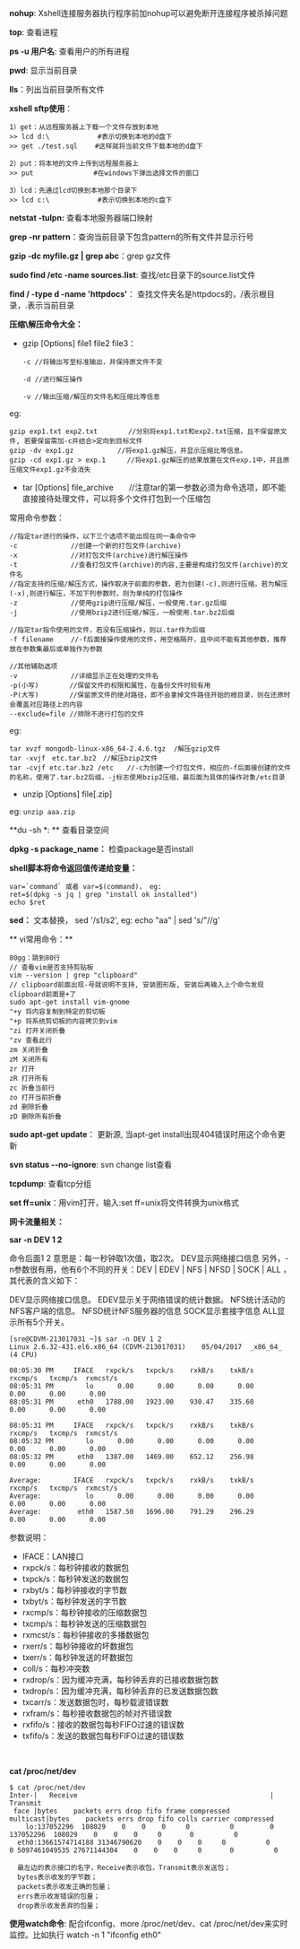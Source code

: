 **nohup**: Xshell连接服务器执行程序前加nohup可以避免断开连接程序被杀掉问题

**top**: 查看进程

**ps -u 用户名**: 查看用户的所有进程

**pwd**: 显示当前目录

**lls**：列出当前目录所有文件

**xshell sftp使用**：
	
	1）get：从远程服务器上下载一个文件存放到本地
	>> lcd d:\            #表示切换到本地的d盘下
	>> get ./test.sql　　 #这样就将当前文件下载本地的d盘下

	2）put：将本地的文件上传到远程服务器上
	>> put               #在windows下弹出选择文件的窗口
	
	3）lcd：先通过lcd切换到本地那个目录下
	>> lcd c:\            #表示切换到本地的c盘下

**netstat -tulpn:** 查看本地服务器端口映射

**grep -nr pattern**：查询当前目录下包含pattern的所有文件并显示行号

**gzip -dc myfile.gz | grep abc**：grep gz文件

**sudo find /etc -name sources.list**: 查找/etc目录下的source.list文件

**find / -type d -name 'httpdocs'**： 查找文件夹名是httpdocs的，/表示根目录，.表示当前目录


**压缩\解压命令大全：**

- gzip [Options] file1 file2 file3：

	`-c //将输出写至标准输出，并保持原文件不变`
	
	`-d //进行解压操作`

	`-v //输出压缩/解压的文件名和压缩比等信息`

eg: 

    gzip exp1.txt exp2.txt　　　　 //分别将exp1.txt和exp2.txt压缩，且不保留原文件, 若要保留需加-c并结合>定向到目标文件
    gzip -dv exp1.gz　　　　　　 //将exp1.gz解压，并显示压缩比等信息。
	gzip -cd exp1.gz > exp.1　　  //将exp1.gz解压的结果放置在文件exp.1中，并且原压缩文件exp1.gz不会消失

- tar [Options] file_archive　　//注意tar的第一参数必须为命令选项，即不能直接接待处理文件，可以将多个文件打包到一个压缩包

常用命令参数：

	//指定tar进行的操作，以下三个选项不能出现在同一条命令中
	-c　　　　　　　　//创建一个新的打包文件(archive)	
	-x　　　　　　　　//对打包文件(archive)进行解压操作
	-t　　　　　　　　//查看打包文件(archive)的内容,主要是构成打包文件(archive)的文件名
	//指定支持的压缩/解压方式，操作取决于前面的参数，若为创建(-c),则进行压缩，若为解压(-x),则进行解压，不加下列参数时，则为单纯的打包操作
	-z　　　　　　　　//使用gzip进行压缩/解压，一般使用.tar.gz后缀
	-j　　　　　　　　//使用bzip2进行压缩/解压，一般使用.tar.bz2后缀

	//指定tar指令使用的文件，若没有压缩操作，则以.tar作为后缀
	-f filename　　 //-f后面接操作使用的文件，用空格隔开，且中间不能有其他参数，推荐放在参数集最后或单独作为参数

	//其他辅助选项
	-v　　　　　　　　//详细显示正在处理的文件名
	-p(小写)　　　　 //保留文件的权限和属性，在备份文件时较有用
	-P(大写)　　　　 //保留原文件的绝对路径，即不会拿掉文件路径开始的根目录，则在还原时会覆盖对应路径上的内容
	--exclude=file //排除不进行打包的文件

eg: 

	tar xvzf mongodb-linux-x86_64-2.4.6.tgz  /解压gzip文件
	tar -xvjf　etc.tar.bz2　//解压bzip2文件
	tar -cvjf etc.tar.bz2 /etc　　//-c为创建一个打包文件，相应的-f后面接创建的文件的名称，使用了.tar.bz2后缀，-j标志使用bzip2压缩，最后面为具体的操作对象/etc目录

- unzip [Options] file[.zip]

eg: `unzip aaa.zip `

**du -sh *: ** 查看目录空间

**dpkg -s package_name：** 检查package是否install

**shell脚本将命令返回值传递给变量：**

	var=`command` 或者 var=$(command)， eg: 
	ret=$(dpkg -s jq | grep "install ok installed")
	echo $ret

**sed：** 文本替换， sed '/s1/s2', eg: echo "aa" | sed 's/\"//g'

** vi常用命令：**

	80gg：跳到80行
	// 查看vim是否支持剪贴板
	vim --version | grep "clipboard"
	// clipboard前面出现-号就说明不支持, 安装图形版, 安装后再输入上个命令发现clipboard前面是+了
	sudo apt-get install vim-gnome
	"+y 将内容复制到特定的剪切板
	"+p 将系统剪切板的内容拷贝到vim
	"zi 打开关闭折叠
	"zv 查看此行
	zm 关闭折叠
	zM 关闭所有
	zr 打开
	zR 打开所有
	zc 折叠当前行
	zo 打开当前折叠
	zd 删除折叠
	zD 删除所有折叠
	

**sudo apt-get update**： 更新源, 当apt-get install出现404错误时用这个命令更新

**svn status --no-ignore**: svn change list查看

**tcpdump**: 查看tcp分组

**set ff=unix**：用vim打开，输入:set ff=unix将文件转换为unix格式

**网卡流量相关：**

**sar -n DEV 1 2**

命令后面1 2 意思是：每一秒钟取1次值，取2次。
DEV显示网络接口信息
另外，-n参数很有用，他有6个不同的开关：DEV | EDEV | NFS | NFSD | SOCK | ALL ，其代表的含义如下：

DEV显示网络接口信息。
EDEV显示关于网络错误的统计数据。
NFS统计活动的NFS客户端的信息。
NFSD统计NFS服务器的信息
SOCK显示套接字信息
ALL显示所有5个开关。

	[sre@CDVM-213017031 ~]$ sar -n DEV 1 2
	Linux 2.6.32-431.el6.x86_64 (CDVM-213017031)    05/04/2017  _x86_64_    (4 CPU)
	
	08:05:30 PM     IFACE   rxpck/s   txpck/s    rxkB/s    txkB/s   rxcmp/s   txcmp/s  rxmcst/s
	08:05:31 PM        lo      0.00      0.00      0.00      0.00      0.00      0.00      0.00
	08:05:31 PM      eth0   1788.00   1923.00    930.47    335.60      0.00      0.00      0.00
	
	08:05:31 PM     IFACE   rxpck/s   txpck/s    rxkB/s    txkB/s   rxcmp/s   txcmp/s  rxmcst/s
	08:05:32 PM        lo      0.00      0.00      0.00      0.00      0.00      0.00      0.00
	08:05:32 PM      eth0   1387.00   1469.00    652.12    256.98      0.00      0.00      0.00
	
	Average:        IFACE   rxpck/s   txpck/s    rxkB/s    txkB/s   rxcmp/s   txcmp/s  rxmcst/s
	Average:           lo      0.00      0.00      0.00      0.00      0.00      0.00      0.00
	Average:         eth0   1587.50   1696.00    791.29    296.29      0.00      0.00      0.00

参数说明：

- IFACE：LAN接口
- rxpck/s：每秒钟接收的数据包
- txpck/s：每秒钟发送的数据包
- rxbyt/s：每秒钟接收的字节数
- txbyt/s：每秒钟发送的字节数
- rxcmp/s：每秒钟接收的压缩数据包
- txcmp/s：每秒钟发送的压缩数据包
- rxmcst/s：每秒钟接收的多播数据包
- rxerr/s：每秒钟接收的坏数据包
- txerr/s：每秒钟发送的坏数据包
- coll/s：每秒冲突数
- rxdrop/s：因为缓冲充满，每秒钟丢弃的已接收数据包数
- txdrop/s：因为缓冲充满，每秒钟丢弃的已发送数据包数
- txcarr/s：发送数据包时，每秒载波错误数
- rxfram/s：每秒接收数据包的帧对齐错误数
- rxfifo/s：接收的数据包每秒FIFO过速的错误数
- txfifo/s：发送的数据包每秒FIFO过速的错误数

<br>

**cat /proc/net/dev**

	$ cat /proc/net/dev
	Inter-|   Receive                                                |  Transmit
	 face |bytes    packets errs drop fifo frame compressed multicast|bytes    packets errs drop fifo colls carrier compressed
	    lo:137052296  108029    0    0    0     0          0         0 137052296  108029    0    0    0     0       0          0
	  eth0:13661574714188 31346790620    0    0    0     0          0         0 5097461049535 27671144304    0    0    0     0       0          0
	  
	  最左边的表示接口的名字，Receive表示收包，Transmit表示发送包；
	  bytes表示收发的字节数；
	  packets表示收发正确的包量；
	  errs表示收发错误的包量；
	  drop表示收发丢弃的包量；


**使用watch命令**: 配合ifconfig、more /proc/net/dev、cat /proc/net/dev来实时监控。比如执行 watch -n 1 "ifconfig eth0"


